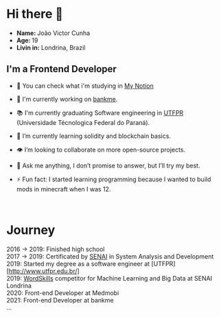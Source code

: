 # Hi there 👋

<ul>
<li><strong>Name: </strong>João Victor Cunha</li>
<li><strong>Age: </strong>19</li>
<li><strong>Livin in:</strong> Londrina, Brazil</li>
</ul>

## I'm a Frontend Developer

- 📕 You can check what i'm studying in [My Notion][notion]

- 🔭 I'm currently working on [bankme][bankme].

- 📚 I'm currently graduating Software engineering in [UTFPR][utfpr] (Universidade Técnologica Federal do Paraná).

- 🌱 I’m currently learning solidity and blockchain basics.

- 👁️ I’m looking to collaborate on more open-source projects.

- 💬 Ask me anything, I don’t promise to answer, but I’ll try my best.

- ⚡ Fun fact: I started learning programming because I wanted to build mods in minecraft when I was 12.


<br />

# Journey

2016 &#8594; 2019: Finished high school<br/>
2017 &#8594; 2019: Certificated by [SENAI][senai] in System Analysis and Development<br/>
2019: Started my degree as a software engineer at [UTFPR][http://www.utfpr.edu.br/]<br/>
2019: [WordSkills][wordskills] competitor for Machine Learning and Big Data at SENAI Londrina<br/>
2020: Front-end Developer at Medmobi<br/>
2021: Front-end Developer at bankme<br/>
...

[utfpr]: http://www.utfpr.edu.br/
[instagram]: https://www.instagram.com/jvgcunha/
[linkedin]: https://www.linkedin.com/in/Jott4
[html]: https://developer.mozilla.org/docs/Web/HTML
[css]: https://developer.mozilla.org/docs/Web/CSS
[javascript]: https://developer.mozilla.org/docs/Web/JavaScript
[react]: https://reactjs.org/
[python]: https://www.python.org/
[pandas]: https://pandas.pydata.org/
[scikitlearn]: https://scikit-learn.org/
[mysql]: https://www.mysql.com/
[node]: https://nodejs.org/en/
[senai]: http://www.portaldaindustria.com.br/senai/en/about/senai/
[wordskills]: https://worldskills.org/
[notion]: https://www.notion.so/Me-6706e75fae284282b9f5aa8d1ecee4aa
[bankme]: http://bankme.tech/
